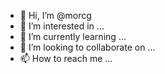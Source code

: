 - 👋 Hi, I’m @morcg
- 👀 I’m interested in ...
- 🌱 I’m currently learning ...
- 💞️ I’m looking to collaborate on ...
- 📫 How to reach me ...

<!---
morcg/morcg is a ✨ special ✨ repository because its `README.md` (this file) appears on your GitHub profile.
You can click the Preview link to take a look at your changes.
--->
